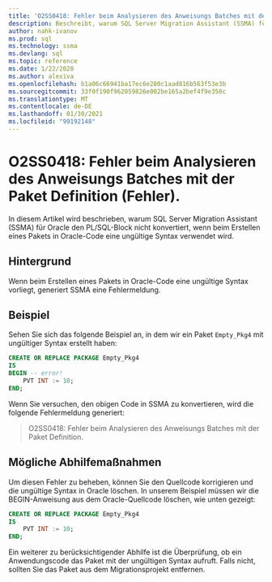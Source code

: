 ```yaml
---
title: 'O2SS0418: Fehler beim Analysieren des Anweisungs Batches mit der Paket Definition (Fehler).'
description: Beschreibt, warum SQL Server Migration Assistant (SSMA) für Oracle den PL/SQL-Block nicht konvertiert, wenn beim Erstellen eines Pakets in Oracle-Code eine ungültige Syntax verwendet wird.
author: nahk-ivanov
ms.prod: sql
ms.technology: ssma
ms.devlang: sql
ms.topic: reference
ms.date: 1/22/2020
ms.author: alexiva
ms.openlocfilehash: b1a06c66941ba17ec6e280c1aad816b563f53e3b
ms.sourcegitcommit: 33f0f190f962059826e002be165a2bef4f9e350c
ms.translationtype: MT
ms.contentlocale: de-DE
ms.lasthandoff: 01/30/2021
ms.locfileid: "99192148"
---
```

# <a name="o2ss0418-failed-to-parse-statement-batch-with-package-definition-error"></a>O2SS0418: Fehler beim Analysieren des Anweisungs Batches mit der Paket Definition (Fehler).

In diesem Artikel wird beschrieben, warum SQL Server Migration Assistant (SSMA) für Oracle den PL/SQL-Block nicht konvertiert, wenn beim Erstellen eines Pakets in Oracle-Code eine ungültige Syntax verwendet wird.

## <a name="background"></a>Hintergrund

Wenn beim Erstellen eines Pakets in Oracle-Code eine ungültige Syntax vorliegt, generiert SSMA eine Fehlermeldung.

## <a name="example"></a>Beispiel

Sehen Sie sich das folgende Beispiel an, in dem wir ein Paket `Empty_Pkg4` mit ungültiger Syntax erstellt haben:

```sql
CREATE OR REPLACE PACKAGE Empty_Pkg4
IS
BEGIN -- error!
    PVT INT := 10;
END;
```

Wenn Sie versuchen, den obigen Code in SSMA zu konvertieren, wird die folgende Fehlermeldung generiert:

> O2SS0418: Fehler beim Analysieren des Anweisungs Batches mit der Paket Definition.

## <a name="possible-remedies"></a>Mögliche Abhilfemaßnahmen

Um diesen Fehler zu beheben, können Sie den Quellcode korrigieren und die ungültige Syntax in Oracle löschen. In unserem Beispiel müssen wir die BEGIN-Anweisung aus dem Oracle-Quellcode löschen, wie unten gezeigt:

```sql
CREATE OR REPLACE PACKAGE Empty_Pkg4
IS
    PVT INT := 10;
END;
```

Ein weiterer zu berücksichtigender Abhilfe ist die Überprüfung, ob ein Anwendungscode das Paket mit der ungültigen Syntax aufruft. Falls nicht, sollten Sie das Paket aus dem Migrationsprojekt entfernen.

